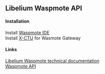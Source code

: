 ## Libelium Waspmote API

#### Installation
Install [Waspmote IDE ](http://www.libelium.com/development/plug-sense/sdk_applications) <br>
Install [X-CTU](https://www.digi.com/products/xbee-rf-solutions/xctu-software/xctu#productsupport-utilities) for Wasmote Gateway

#### Links
[Libelium Waspmote technical documentation](http://www.libelium.com/development/waspmote/documentation/?cat=general) <br>
[Waspmote API](https://github.com/Libelium/waspmoteapi) <br>
